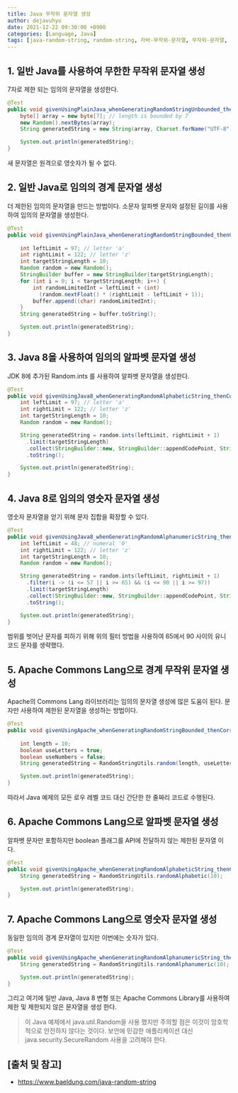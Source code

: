 ```yaml
---
title: Java 무작위 문자열 생성
author: dejavuhyo
date: 2021-12-22 09:30:00 +0900
categories: [Language, Java]
tags: [java-random-string, random-string, 자바-무작위-문자열, 무작위-문자열, 임의의-문자열]
---
```


## 1. 일반 Java를 사용하여 무한한 무작위 문자열 생성
7자로 제한 되는 임의의 문자열을 생성한다.

```java
@Test
public void givenUsingPlainJava_whenGeneratingRandomStringUnbounded_thenCorrect() {
    byte[] array = new byte[7]; // length is bounded by 7
    new Random().nextBytes(array);
    String generatedString = new String(array, Charset.forName("UTF-8"));

    System.out.println(generatedString);
}
```

새 문자열은 원격으로 영숫자가 될 수 없다.

## 2. 일반 Java로 임의의 경계 문자열 생성
더 제한된 임의의 문자열을 만드는 방법이다. 소문자 알파벳 문자와 설정된 길이를 사용하여 임의의 문자열을 생성한다.

```java
@Test
public void givenUsingPlainJava_whenGeneratingRandomStringBounded_thenCorrect() {
 
    int leftLimit = 97; // letter 'a'
    int rightLimit = 122; // letter 'z'
    int targetStringLength = 10;
    Random random = new Random();
    StringBuilder buffer = new StringBuilder(targetStringLength);
    for (int i = 0; i < targetStringLength; i++) {
        int randomLimitedInt = leftLimit + (int) 
          (random.nextFloat() * (rightLimit - leftLimit + 1));
        buffer.append((char) randomLimitedInt);
    }
    String generatedString = buffer.toString();

    System.out.println(generatedString);
}
```

## 3. Java 8을 사용하여 임의의 알파벳 문자열 생성
JDK 8에 추가된 Random.ints 를 사용하여 알파벳 문자열을 생성한다.

```java
@Test
public void givenUsingJava8_whenGeneratingRandomAlphabeticString_thenCorrect() {
    int leftLimit = 97; // letter 'a'
    int rightLimit = 122; // letter 'z'
    int targetStringLength = 10;
    Random random = new Random();

    String generatedString = random.ints(leftLimit, rightLimit + 1)
      .limit(targetStringLength)
      .collect(StringBuilder::new, StringBuilder::appendCodePoint, StringBuilder::append)
      .toString();

    System.out.println(generatedString);
}
```

## 4. Java 8로 임의의 영숫자 문자열 생성
영숫자 문자열을 얻기 위해 문자 집합을 확장할 수 있다.

```java
@Test
public void givenUsingJava8_whenGeneratingRandomAlphanumericString_thenCorrect() {
    int leftLimit = 48; // numeral '0'
    int rightLimit = 122; // letter 'z'
    int targetStringLength = 10;
    Random random = new Random();

    String generatedString = random.ints(leftLimit, rightLimit + 1)
      .filter(i -> (i <= 57 || i >= 65) && (i <= 90 || i >= 97))
      .limit(targetStringLength)
      .collect(StringBuilder::new, StringBuilder::appendCodePoint, StringBuilder::append)
      .toString();

    System.out.println(generatedString);
}
```

범위를 벗어난 문자를 피하기 위해 위의 필터 방법을 사용하여 65에서 90 사이의 유니코드 문자를 생략했다.

## 5. Apache Commons Lang으로 경계 무작위 문자열 생성
Apache의 Commons Lang 라이브러리는 임의의 문자열 생성에 많은 도움이 된다. 문자만 사용하여 제한된 문자열을 생성하는 방법이다.

```java
@Test
public void givenUsingApache_whenGeneratingRandomStringBounded_thenCorrect() {
 
    int length = 10;
    boolean useLetters = true;
    boolean useNumbers = false;
    String generatedString = RandomStringUtils.random(length, useLetters, useNumbers);

    System.out.println(generatedString);
}
```

따라서 Java 예제의 모든 로우 레벨 코드 대신 간단한 한 줄짜리 코드로 수행된다.

## 6. Apache Commons Lang으로 알파벳 문자열 생성
알파벳 문자만 포함하지만 boolean 플래그를 API에 전달하지 않는 제한된 문자열 이다.

```java
@Test
public void givenUsingApache_whenGeneratingRandomAlphabeticString_thenCorrect() {
    String generatedString = RandomStringUtils.randomAlphabetic(10);

    System.out.println(generatedString);
}
```

## 7. Apache Commons Lang으로 영숫자 문자열 생성
동일한 임의의 경계 문자열이 있지만 이번에는 숫자가 있다.

```java
@Test
public void givenUsingApache_whenGeneratingRandomAlphanumericString_thenCorrect() {
    String generatedString = RandomStringUtils.randomAlphanumeric(10);

    System.out.println(generatedString);
}
```

그리고 여기에 일반 Java, Java 8 변형 또는 Apache Commons Library를 사용하여 제한 및 제한되지 않은 문자열을 생성 한다.

> 이 Java 예제에서 java.util.Random을 사용 했지만 주의할 점은 이것이 암호학적으로 안전하지 않다는 것이다. 보안에 민감한 애플리케이션 대신 java.security.SecureRandom 사용을 고려해야 한다.

## [출처 및 참고]
* <https://www.baeldung.com/java-random-string>
